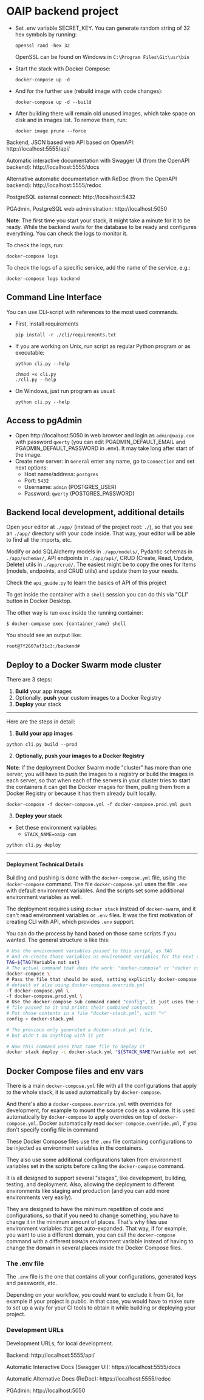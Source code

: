 # OAIP backend project

* Set .env variable SECRET_KEY. You can generate random string of 32 hex symbols by running:

  ```shell
  openssl rand -hex 32
  ```
  OpenSSL can be found on Windows in `C:\Program Files\Git\usr\bin`


* Start the stack with Docker Compose:

  ```shell
  docker-compose up -d
  ```

* And for the further use (rebuild image with code changes):

  ```shell
  docker-compose up -d --build
  ```

* After building there will remain old unused images, which take space on disk and in images list. To remove them, run:

  ```shell
  docker image prune --force
  ```

Backend, JSON based web API based on OpenAPI: http://localhost:5555/api/

Automatic interactive documentation with Swagger UI (from the OpenAPI backend): http://localhost:5555/docs

Alternative automatic documentation with ReDoc (from the OpenAPI backend): http://localhost:5555/redoc

PostgreSQL external connect: http://localhost:5432

PGAdmin, PostgreSQL web administration: http://localhost:5050

**Note**: The first time you start your stack, it might take a minute for it to be ready. While the backend waits for
the database to be ready and configures everything. You can check the logs to monitor it.

To check the logs, run:

```shell
docker-compose logs
```

To check the logs of a specific service, add the name of the service, e.g.:

```shell
docker-compose logs backend
```

## Command Line Interface

You can use CLI-script with references to the most used commands.

* First, install requirements

  ```shell
  pip install -r ./cli/requirements.txt
  ```
  
* If you are working on Unix, run script as regular Python program or as executable:
  ```shell
  python cli.py --help
  
  chmod +x cli.py
  ./cli.py --help
  ```
  
* On Windows, just run program as usual:
  ```shell
  python cli.py --help
  ```

## Access to pgAdmin

* Open http://localhost:5050 in web browser and login as `admin@oaip.com` with password `qwerty` (you can edit
  PGADMIN_DEFAULT_EMAIL and PGADMIN_DEFAULT_PASSWORD in .env). It may take long after start of the image. 
* Create new server: in `General` enter any name, go to `Connection` and set next options:
    * Host name/address: `postgres`
    * Port: `5432`
    * Username: `admin` (POSTGRES_USER)
    * Password: `qwerty` (POSTGRES_PASSWORD)

## Backend local development, additional details

Open your editor at `./app/` (instead of the project root: `./`), so that you see an `./app/` directory with your code
inside. That way, your editor will be able to find all the imports, etc.

Modify or add SQLAlchemy models in `./app/models/`, Pydantic schemas in `./app/schemas/`, API endpoints in `./app/api/`,
CRUD (Create, Read, Update, Delete) utils in `./app/crud/`. The easiest might be to copy the ones for Items (models,
endpoints, and CRUD utils) and update them to your needs.

Check the `api_guide.py` to learn the basics of API of this project

To get inside the container with a `shell` session you can do this via "CLI" button in Docker Desktop.

The other way is run `exec` inside the running container:

```console
$ docker-compose exec {container_name} shell
```

You should see an output like:

```shell
root@7f2607af31c3:/backend#
```


## Deploy to a Docker Swarm mode cluster

There are 3 steps:

1. **Build** your app images
2. Optionally, **push** your custom images to a Docker Registry
3. **Deploy** your stack

---

Here are the steps in detail:

1. **Build your app images**

```shell
python cli.py build --prod
```

2. **Optionally, push your images to a Docker Registry**

**Note**: if the deployment Docker Swarm mode "cluster" has more than one server, you will have to push the images to a registry or build the images in each server, so that when each of the servers in your cluster tries to start the containers it can get the Docker images for them, pulling them from a Docker Registry or because it has them already built locally.


```shell
docker-compose -f docker-compose.yml -f docker-compose.prod.yml push
```

3. **Deploy your stack**

* Set these environment variables:
  * `STACK_NAME=oaip-com`

```shell
python cli.py deploy
```

---

#### Deployment Technical Details

Building and pushing is done with the `docker-compose.yml` file, using the `docker-compose` command. The file `docker-compose.yml` uses the file `.env` with default environment variables. And the scripts set some additional environment variables as well.

The deployment requires using `docker stack` instead of `docker-swarm`, and it can't read environment variables or `.env` files. It was the first motivation of creating CLI with API, which provides `.env` support.

You can do the process by hand based on those same scripts if you wanted. The general structure is like this:

```bash
# Use the environment variables passed to this script, as TAG
# And re-create those variables as environment variables for the next command
TAG=${TAG?Variable not set} 
# The actual command that does the work: "docker-compose" or "docker compose"
docker-compose \
# Pass the file that should be used, setting explicitly docker-compose.yml avoids the
# default of also using docker-compose.override.yml
-f docker-compose.yml \
-f docker-compose.prod.yml \
# Use the docker-compose sub command named "config", it just uses the docker-compose.yml
# file passed to it and prints their combined contents
# Put those contents in a file "docker-stack.yml", with ">"
config > docker-stack.yml

# The previous only generated a docker-stack.yml file,
# but didn't do anything with it yet

# Now this command uses that same file to deploy it
docker stack deploy -c docker-stack.yml "${STACK_NAME?Variable not set}"
```

## Docker Compose files and env vars

There is a main `docker-compose.yml` file with all the configurations that apply to the whole stack, it is used automatically by `docker-compose`.

And there's also a `docker-compose.override.yml` with overrides for development, for example to mount the source code as a volume. It is used automatically by `docker-compose` to apply overrides on top of `docker-compose.yml`. Docker automatically read `docker-compose.override.yml`, if you don't specify config file in command

These Docker Compose files use the `.env` file containing configurations to be injected as environment variables in the containers.

They also use some additional configurations taken from environment variables set in the scripts before calling the `docker-compose` command.

It is all designed to support several "stages", like development, building, testing, and deployment. Also, allowing the deployment to different environments like staging and production (and you can add more environments very easily).

They are designed to have the minimum repetition of code and configurations, so that if you need to change something, you have to change it in the minimum amount of places. That's why files use environment variables that get auto-expanded. That way, if for example, you want to use a different domain, you can call the `docker-compose` command with a different `DOMAIN` environment variable instead of having to change the domain in several places inside the Docker Compose files.

### The .env file

The `.env` file is the one that contains all your configurations, generated keys and passwords, etc.

Depending on your workflow, you could want to exclude it from Git, for example if your project is public. In that case, you would have to make sure to set up a way for your CI tools to obtain it while building or deploying your project.

### Development URLs

Development URLs, for local development.

Backend: http://localhost:5555/api/

Automatic Interactive Docs (Swagger UI): https://localhost:5555/docs

Automatic Alternative Docs (ReDoc): https://localhost:5555/redoc

PGAdmin: http://localhost:5050
